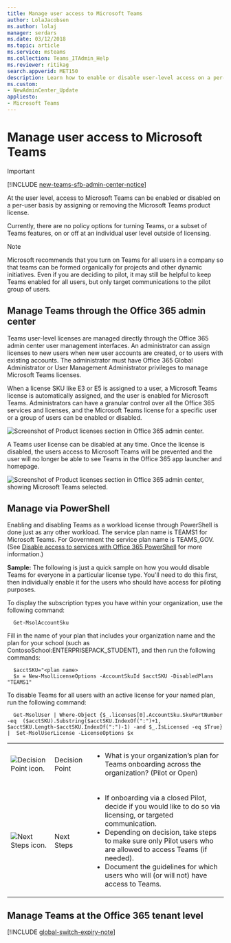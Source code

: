 ```yaml
---
title: Manage user access to Microsoft Teams
author: LolaJacobsen
ms.author: lolaj
manager: serdars
ms.date: 03/12/2018
ms.topic: article
ms.service: msteams
ms.collection: Teams_ITAdmin_Help
ms.reviewer: ritikag
search.appverid: MET150
description: Learn how to enable or disable user-level access on a per-user basis.
ms.custom:
- NewAdminCenter_Update
appliesto: 
- Microsoft Teams
---
```


Manage user access to Microsoft Teams
=====================================
> [!IMPORTANT]
> [!INCLUDE [new-teams-sfb-admin-center-notice](includes/new-teams-sfb-admin-center-notice.md)]

At the user level, access to Microsoft Teams can be enabled or disabled on a per-user basis by assigning or removing the Microsoft Teams product license.

Currently, there are no policy options for turning Teams, or a subset of Teams features, on or off at an individual user level outside of licensing.

> [!NOTE]
>Microsoft recommends that you turn on Teams for all users in a company so that teams can be formed organically for projects and other dynamic initiatives. Even if you are deciding to pilot, it may still be helpful to keep Teams enabled for all users, but only target communications to the pilot group of users.

## Manage Teams through the Office 365 admin center

Teams user-level licenses are managed directly through the Office 365 admin center user management interfaces. An administrator can assign licenses to new users when new user accounts are created, or to users with existing accounts. The administrator must have Office 365 Global Administrator or User Management Administrator privileges to manage Microsoft Teams licenses.

When a license SKU like E3 or E5 is assigned to a user, a Microsoft Teams license is automatically assigned, and the user is enabled for Microsoft Teams. Administrators can have a granular control over all the Office 365 services and licenses, and the Microsoft Teams license for a specific user or a group of users can be enabled or disabled.

![Screenshot of Product licenses section in Office 365 admin center.](media/Manage_user_access_to_Microsoft_Teams_image2.png) 

A Teams user license can be disabled at any time. Once the license is disabled, the users access to Microsoft Teams will be prevented and the user will no longer be able to see Teams in the Office 365 app launcher and homepage.

![Screenshot of Product licenses section in Office 365 admin center, showing Microsoft Teams selected.](media/Manage_user_access_to_Microsoft_Teams_image4.png)

## Manage via PowerShell

Enabling and disabling Teams as a workload license through PowerShell is done just as any other workload. The service plan name is TEAMS1 for Microsoft Teams. For Government the service plan name is TEAMS_GOV. (See [Disable access to services with Office 365 PowerShell](https://docs.microsoft.com/office365/enterprise/powershell/disable-access-to-services-with-office-365-powershell) for more information.)

**Sample:** The following is just a quick sample on how you would disable Teams for everyone in a particular license type. You'll need to do this first, then individually enable it for the users who should have access for piloting purposes.

To display the subscription types you have within your organization, use the following command:

      Get-MsolAccountSku

Fill in the name of your plan that includes your organization name and the plan for your school (such as ContosoSchool:ENTERPRISEPACK_STUDENT), and then run the following commands:

      $acctSKU="<plan name>
      $x = New-MsolLicenseOptions -AccountSkuId $acctSKU -DisabledPlans "TEAMS1"
To disable Teams for all users with an active license for your named plan, run the following command:

      Get-MsolUser | Where-Object {$_.licenses[0].AccountSku.SkuPartNumber -eq  ($acctSKU).Substring($acctSKU.IndexOf(":")+1,  $acctSKU.Length-$acctSKU.IndexOf(":")-1) -and $_.IsLicensed -eq $True} |  Set-MsolUserLicense -LicenseOptions $x

| | | |
|---------|---------|---------|
|![Decision Point icon.](media/Manage_user_access_to_Microsoft_Teams_image5.png)     |Decision Point         |<ul><li>What is your organization’s plan for Teams onboarding across the organization?  (Pilot or Open)</li></ul>         |
|![Next Steps icon.](media/Manage_user_access_to_Microsoft_Teams_image6.png)     |Next Steps         |<ul><li>If onboarding via a closed Pilot, decide if you would like to do so via licensing, or targeted communication.</li><li>Depending on decision, take steps to make sure only Pilot users who are allowed to access Teams (if needed).</li><li>Document the guidelines for which users who will (or will not) have access to Teams.</li></ul>         |

## Manage Teams at the Office 365 tenant level
[!INCLUDE [global-switch-expiry-note](includes/global-switch-expiry-note.md)]

